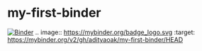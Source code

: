 # my-first-binder
[![Binder](https://mybinder.org/badge_logo.svg)](https://mybinder.org/v2/gh/adityaoak/my-first-binder/HEAD)
.. image:: https://mybinder.org/badge_logo.svg
 :target: https://mybinder.org/v2/gh/adityaoak/my-first-binder/HEAD
